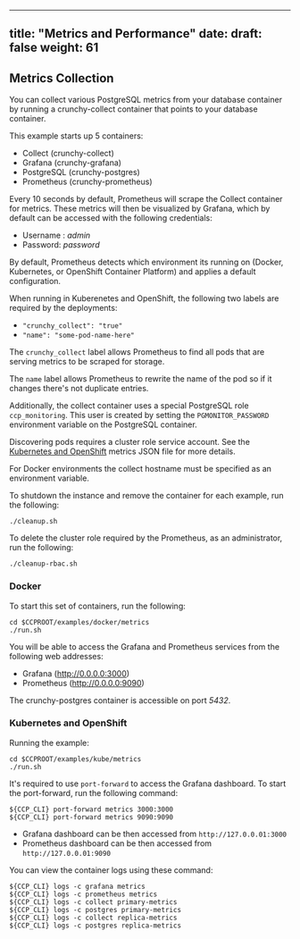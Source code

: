 
---
title: "Metrics and Performance"
date:
draft: false
weight: 61
---

## Metrics Collection

You can collect various PostgreSQL metrics from your database
container by running a crunchy-collect container that points
to your database container.

This example starts up 5 containers:

 * Collect (crunchy-collect)
 * Grafana (crunchy-grafana)
 * PostgreSQL (crunchy-postgres)
 * Prometheus (crunchy-prometheus)

Every 10 seconds by default, Prometheus will scrape the Collect container
for metrics.  These metrics will then be visualized by Grafana, which by default can be accessed
with the following credentials:

* Username : *admin*
* Password: *password*

By default, Prometheus detects which environment its running on (Docker, Kubernetes, or OpenShift Container Platform)
and applies a default configuration.

When running in Kuberenetes and OpenShift, the following two labels are required by
the deployments:

 * `"crunchy_collect": "true"`
 * `"name": "some-pod-name-here"`

The `crunchy_collect` label allows Prometheus to find all pods that are serving metrics
to be scraped for storage.

The `name` label allows Prometheus to rewrite the name of the pod so if it changes there's not
duplicate entries.

Additionally, the collect container uses a special PostgreSQL role `ccp_monitoring`.
This user is created by setting the `PGMONITOR_PASSWORD` environment variable on the
PostgreSQL container.

Discovering pods requires a cluster role service account.  See the
[Kubernetes and OpenShift](https://github.com/crunchydata/crunchy-containers/blob/master/examples/kube/metrics/metrics.json)
metrics JSON file for more details.

For Docker environments the collect hostname must be specified as an environment
variable.

To shutdown the instance and remove the container for each example, run the following:
```
./cleanup.sh
```

To delete the cluster role required by the Prometheus, as an administrator, run the following:

```
./cleanup-rbac.sh
```

### Docker

To start this set of containers, run the following:
```
cd $CCPROOT/examples/docker/metrics
./run.sh
```

You will be able to access the Grafana and Prometheus services from the following
web addresses:

 * Grafana (http://0.0.0.0:3000)
 * Prometheus (http://0.0.0.0:9090)

The crunchy-postgres container is accessible on port *5432*.

### Kubernetes and OpenShift

Running the example:
```
cd $CCPROOT/examples/kube/metrics
./run.sh
```

It's required to use `port-forward` to access the Grafana dashboard.  To start the
port-forward, run the following command:

```
${CCP_CLI} port-forward metrics 3000:3000
${CCP_CLI} port-forward metrics 9090:9090
```

 * Grafana dashboard can be then accessed from `http://127.0.0.01:3000`
 * Prometheus dashboard can be then accessed from `http://127.0.0.01:9090`

You can view the container logs using these command:
```
${CCP_CLI} logs -c grafana metrics
${CCP_CLI} logs -c prometheus metrics
${CCP_CLI} logs -c collect primary-metrics
${CCP_CLI} logs -c postgres primary-metrics
${CCP_CLI} logs -c collect replica-metrics
${CCP_CLI} logs -c postgres replica-metrics
```

